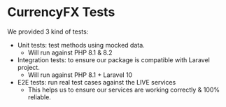 # CurrencyFX Tests

We provided 3 kind of tests:

- Unit tests: test methods using mocked data.
  - Will run against PHP 8.1 & 8.2
- Integration tests: to ensure our package is compatible with Laravel project.
  - Will run against PHP 8.1 + Laravel 10
- E2E tests: run real test cases against the LIVE services
  - This helps us to ensure our services are working correctly & 100% reliable.